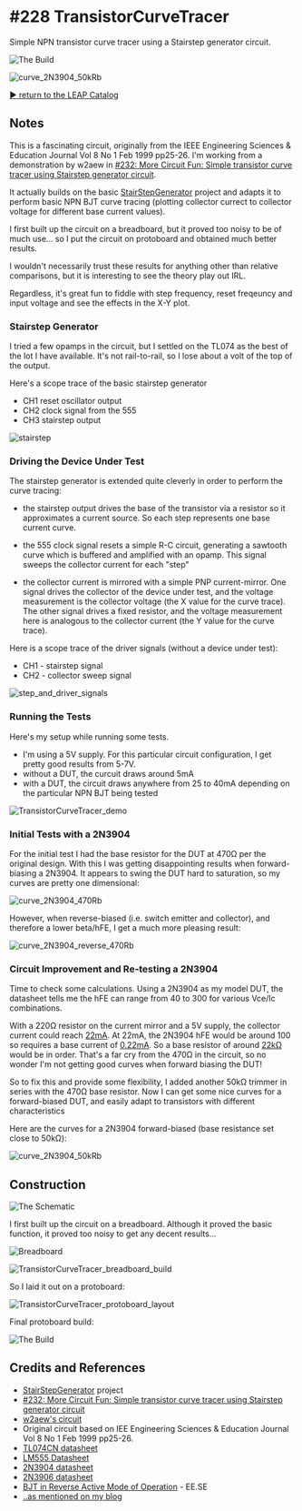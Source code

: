 # #228 TransistorCurveTracer

Simple NPN transistor curve tracer using a Stairstep generator circuit.

![The Build](./assets/TransistorCurveTracer_build.jpg?raw=true)

![curve_2N3904_50kRb](./assets/curve_2N3904_50kRb.gif?raw=true)


[:arrow_forward: return to the LEAP Catalog](https://leap.tardate.com)

## Notes

This is a fascinating circuit, originally from the IEEE Engineering Sciences & Education Journal Vol 8 No 1 Feb 1999 pp25-26.
I'm working from a demonstration by w2aew in [#232: More Circuit Fun: Simple transistor curve tracer using Stairstep generator circuit](https://youtu.be/ZOLLoa2fH24).

It actually builds on the basic [StairStepGenerator](../StairStepGenerator) project and adapts it to perform
basic NPN BJT curve tracing (plotting collector currect to collector voltage for different base current values).

I first built up the circuit on a breadboard, but it proved too noisy to be of much use...
so I put the circuit on protoboard and obtained much better results.

I wouldn't necessarily trust these results for anything other than relative comparisons,
but it is interesting to see the theory play out IRL.

Regardless, it's great fun to fiddle with step frequency, reset freqeuncy and input voltage and see the effects in the X-Y plot.

### Stairstep Generator

I tried a few opamps in the circuit, but I settled on the TL074 as the best of the lot I have available.
It's not rail-to-rail, so I lose about a volt of the top of the output.

Here's a scope trace of the basic stairstep generator

* CH1 reset oscillator output
* CH2 clock signal from the 555
* CH3 stairstep output

![stairstep](./assets/stairstep.gif?raw=true)

### Driving the Device Under Test

The stairstep generator is extended quite cleverly in order to perform the curve tracing:

* the stairstep output drives the base of the transistor via a resistor so it approximates a current source.
So each step represents one base current curve.

* the 555 clock signal resets a simple R-C circuit, generating a sawtooth curve which is buffered and amplified with an opamp. This signal sweeps the collector current for each "step"

* the collector current is mirrored with a simple PNP current-mirror. One signal drives the collector of the device under test,
and the voltage measurement is the collector voltage (the X value for the curve trace). The other signal drives a fixed resistor,
and the voltage measurement here is analogous to the collector current (the Y value for the curve trace).

Here is a scope trace of the driver signals (without a device under test):

* CH1 - stairstep signal
* CH2 - collector sweep signal

![step_and_driver_signals](./assets/step_and_driver_signals.gif?raw=true)

### Running the Tests

Here's my setup while running some tests.

* I'm using a 5V supply. For this particular circuit configuration, I get pretty good results from 5-7V.
* without a DUT, the curcuit draws around 5mA
* with a DUT, the circuit draws anywhere from 25 to 40mA depending on the particular NPN BJT being tested

![TransistorCurveTracer_demo](./assets/TransistorCurveTracer_demo.jpg?raw=true)


### Initial Tests with a 2N3904

For the initial test I had the base resistor for the DUT at 470Ω per the original design.
With this I was getting disappointing results when forward-biasing a 2N3904.
It appears to swing the DUT hard to saturation, so my curves are pretty one dimensional:

![curve_2N3904_470Rb](./assets/curve_2N3904_470Rb.gif?raw=true)

However, when reverse-biased (i.e. switch emitter and collector), and therefore a lower beta/hFE,
I get a much more pleasing result:

![curve_2N3904_reverse_470Rb](./assets/curve_2N3904_reverse_470Rb.gif?raw=true)

### Circuit Improvement and Re-testing a 2N3904

Time to check some calculations. Using a 2N3904 as my model DUT, the datasheet tells me the hFE can range from 40 to 300 for various Vce/Ic combinations.

With a 220Ω resistor on the current mirror and a 5V supply, the collector current could reach [22mA](https://www.wolframalpha.com/input/?i=5V%2F220%CE%A9). At 22mA, the 2N3904 hFE would be around 100 so requires a base current of [0.22mA](https://www.wolframalpha.com/input/?i=5V%2F220%CE%A9%2F100). So a base resistor of around [22kΩ](https://www.wolframalpha.com/input/?i=5V%2F(5V%2F220%CE%A9%2F100)) would be in order. That's a far cry from the 470Ω in the circuit, so no wonder I'm not getting good curves when forward biasing the DUT!

So to fix this and provide some flexibility, I added another 50kΩ trimmer in series with the 470Ω base resistor.
Now I can get some nice curves for a forward-biased DUT, and easily adapt to transistors with different characteristics

Here are the curves for a 2N3904 forward-biased (base resistance set close to 50kΩ):

![curve_2N3904_50kRb](./assets/curve_2N3904_50kRb.gif?raw=true)



## Construction

![The Schematic](./assets/TransistorCurveTracer_schematic.jpg?raw=true)

I first built up the circuit on a breadboard. Although it proved the basic function,
it proved too noisy to get any decent results...

![Breadboard](./assets/TransistorCurveTracer_bb.jpg?raw=true)

![TransistorCurveTracer_breadboard_build](./assets/TransistorCurveTracer_breadboard_build.jpg?raw=true)

So I laid it out on a protoboard:

![TransistorCurveTracer_protoboard_layout](./assets/TransistorCurveTracer_protoboard_layout.jpg?raw=true)

Final protoboard build:

![The Build](./assets/TransistorCurveTracer_build.jpg?raw=true)

## Credits and References
* [StairStepGenerator](../StairStepGenerator) project
* [#232: More Circuit Fun: Simple transistor curve tracer using Stairstep generator circuit](https://youtu.be/ZOLLoa2fH24)
* [w2aew's circuit](http://www.qsl.net/w2aew//youtube/curvetracer.pdf)
* Original circuit based on IEE Engineering Sciences & Education Journal Vol 8 No 1 Feb 1999 pp25-26.
* [TL074CN datasheet](https://www.futurlec.com/Linear/TL074CN.shtml)
* [LM555 Datasheet](https://www.futurlec.com/Linear/LM555CN.shtml)
* [2N3904 datasheet](https://www.futurlec.com/Transistors/2N3904.shtml)
* [2N3906 datasheet](https://www.futurlec.com/Transistors/2N3906.shtml)
* [BJT in Reverse Active Mode of Operation](http://electronics.stackexchange.com/questions/29756/bjt-in-reverse-active-mode-of-operation) - EE.SE
* [..as mentioned on my blog](https://blog.tardate.com/2017/01/littlearduinoprojects228-transistor-curve-tracer.html)
